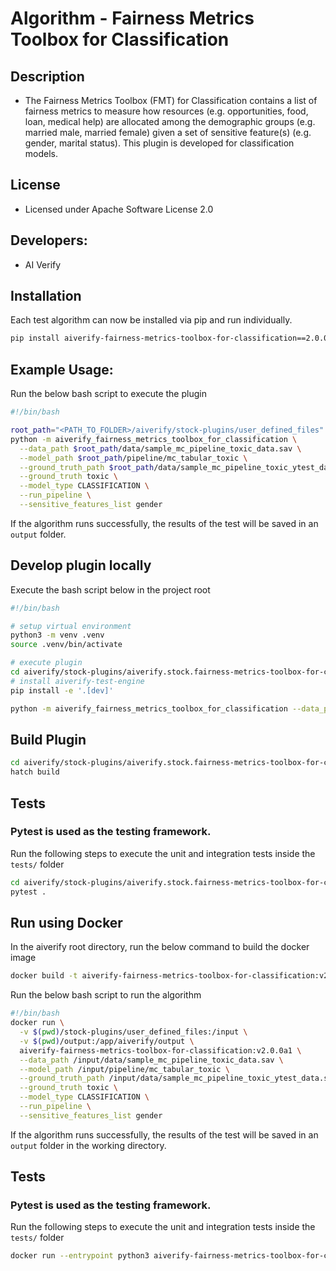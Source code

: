 # Algorithm - Fairness Metrics Toolbox for Classification

## Description
* The Fairness Metrics Toolbox (FMT) for Classification contains a list of fairness metrics to measure how resources (e.g. opportunities, food, loan, medical help) are allocated among the demographic groups (e.g. married male, married female) given a set of sensitive feature(s) (e.g. gender, marital status). This plugin is developed for classification models.

## License
* Licensed under Apache Software License 2.0

## Developers:
* AI Verify

## Installation

Each test algorithm can now be installed via pip and run individually.

```sh
pip install aiverify-fairness-metrics-toolbox-for-classification==2.0.0a1
```

## Example Usage:

Run the below bash script to execute the plugin
```sh
#!/bin/bash

root_path="<PATH_TO_FOLDER>/aiverify/stock-plugins/user_defined_files"
python -m aiverify_fairness_metrics_toolbox_for_classification \
  --data_path $root_path/data/sample_mc_pipeline_toxic_data.sav \
  --model_path $root_path/pipeline/mc_tabular_toxic \
  --ground_truth_path $root_path/data/sample_mc_pipeline_toxic_ytest_data.sav \
  --ground_truth toxic \
  --model_type CLASSIFICATION \
  --run_pipeline \
  --sensitive_features_list gender
```

If the algorithm runs successfully, the results of the test will be saved in an `output` folder.

## Develop plugin locally

Execute the bash script below in the project root
```sh
#!/bin/bash

# setup virtual environment
python3 -m venv .venv
source .venv/bin/activate

# execute plugin
cd aiverify/stock-plugins/aiverify.stock.fairness-metrics-toolbox-for-classification/algorithms/fairness_metrics_toolbox_for_classification/
# install aiverify-test-engine 
pip install -e '.[dev]'

python -m aiverify_fairness_metrics_toolbox_for_classification --data_path  <data_path> --model_path <model_path> --ground_truth_path <ground_truth_path> --ground_truth <str> --model_type CLASSIFICATION --run_pipeline --sensitive_features_list <list[str]> --annotated_labels_path <annotated_file_path> --file_name_label <str>
```

## Build Plugin
```sh
cd aiverify/stock-plugins/aiverify.stock.fairness-metrics-toolbox-for-classification/algorithms/fairness_metrics_toolbox_for_classification/
hatch build
```

## Tests
### Pytest is used as the testing framework.
Run the following steps to execute the unit and integration tests inside the `tests/` folder
```sh
cd aiverify/stock-plugins/aiverify.stock.fairness-metrics-toolbox-for-classification/algorithms/fairness_metrics_toolbox_for_classification/
pytest .
```

## Run using Docker
In the aiverify root directory, run the below command to build the docker image
```sh
docker build -t aiverify-fairness-metrics-toolbox-for-classification:v2.0.0a1 -f stock-plugins/aiverify.stock.fairness-metrics-toolbox-for-classification/algorithms/fairness_metrics_toolbox_for_classification/Dockerfile .
```

Run the below bash script to run the algorithm
```sh
#!/bin/bash
docker run \
  -v $(pwd)/stock-plugins/user_defined_files:/input \
  -v $(pwd)/output:/app/aiverify/output \
  aiverify-fairness-metrics-toolbox-for-classification:v2.0.0a1 \
  --data_path /input/data/sample_mc_pipeline_toxic_data.sav \
  --model_path /input/pipeline/mc_tabular_toxic \
  --ground_truth_path /input/data/sample_mc_pipeline_toxic_ytest_data.sav \
  --ground_truth toxic \
  --model_type CLASSIFICATION \
  --run_pipeline \
  --sensitive_features_list gender
```
If the algorithm runs successfully, the results of the test will be saved in an `output` folder in the working directory.

## Tests
### Pytest is used as the testing framework.
Run the following steps to execute the unit and integration tests inside the `tests/` folder
```sh
docker run --entrypoint python3 aiverify-fairness-metrics-toolbox-for-classification:v2.0.0a1 -m pytest .
```


